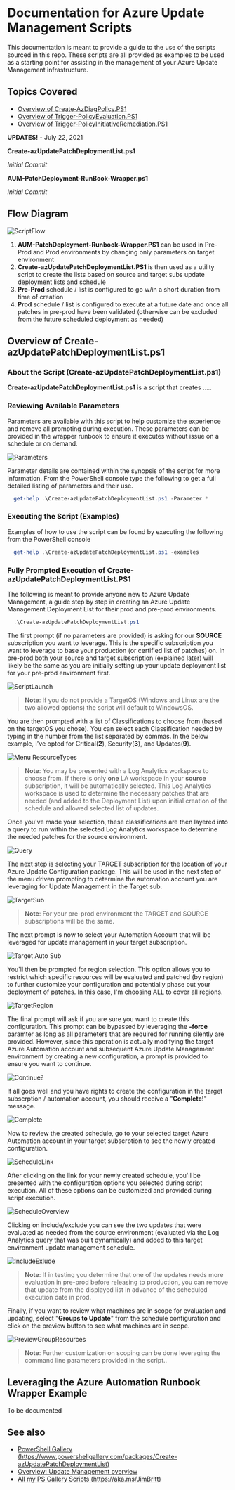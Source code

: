 # Documentation for Azure Update Management Scripts

This documentation is meant to provide a guide to the use of the scripts sourced in this repo.  These scripts are all provided as examples to be used as a starting point for assisting in the management of your Azure Update Management infrastructure.

## Topics Covered

- [Overview of Create-AzDiagPolicy.PS1](./README.md#overview-of-create-azdiagpolicyps1) 
- [Overview of Trigger-PolicyEvaluation.PS1](./README.md#overview-of-trigger-policyEvaluationps1) 
- [Overview of Trigger-PolicyInitiativeRemediation.PS1](./README.md#overview-of-trigger-policyinitiativeremediationps1)

**UPDATES!**</span> - July 22, 2021

**Create-azUpdatePatchDeploymentList.ps1**

*Initial Commit*

**AUM-PatchDeployment-RunBook-Wrapper.ps1**

*Initial Commit*

## Flow Diagram

![ScriptFlow](./media/Flow-for-Solution-UpdateManagement.png)

1. **AUM-PatchDeployment-Runbook-Wrapper.PS1** can be used in Pre-Prod and Prod environments by changing only parameters on target environment
1. **Create-azUpdatePatchDeploymentList.PS1** is then used as a utility script to create the lists based on source and target subs update deployment lists and schedule
1. **Pre-Prod** schedule / list is configured to go w/in a short duration from time of creation
1. **Prod** schedule / list is configured to execute at a future date and once all patches in pre-prod have been validated (otherwise can be excluded from the future scheduled deployment as needed)

## Overview of Create-azUpdatePatchDeploymentList.ps1

### About the Script (Create-azUpdatePatchDeploymentList.ps1)

**Create-azUpdatePatchDeploymentList.ps1** is a script that creates .....

### Reviewing Available Parameters

Parameters are available with this script to help customize the experience and remove all prompting during execution. These parameters can be provided in the wrapper runbook to ensure it executes without issue on a schedule or on demand.

![Parameters](./media/parameters.png)

Parameter details are contained within the synopsis of the script for more information. From the PowerShell console type the following to get a full detailed listing of parameters and their use.

```powershell
  get-help .\Create-azUpdatePatchDeploymentList.ps1 -Parameter * 
```

### Executing the Script (Examples)

Examples of how to use the script can be found by executing the following from the PowerShell console

```powershell
  get-help .\Create-azUpdatePatchDeploymentList.ps1 -examples 
```

### Fully Prompted Execution of Create-azUpdatePatchDeploymentList.PS1

The following is meant to provide anyone new to Azure Update Management, a guide step by step in creating an Azure Update Management Deployment List for their prod and pre-prod environments.

```powershell
  .\Create-azUpdatePatchDeploymentList.ps1   
```
The first prompt (if no parameters are provided) is asking for our **SOURCE** subscription you want to leverage.  This is the specific subscription you want to leverage to base your production (or certified list of patches) on.  In pre-prod both your source and target subscription (explained later) will likely be the same as you are initially setting up your update deployment list for your pre-prod environment first.

![ScriptLaunch](./media/sublisting.png)

 > **Note**:
  > If you do not provide a TargetOS (Windows and Linux are the two allowed options) the script will default to WindowsOS.

You are then prompted with a list of Classifications to choose from (based on the targetOS you chose). You can select each Classification needed by typing in the number from the list separated by commas.  In the below example, I've opted for Critical(**2**), Security(**3**), and Updates(**9**).

![Menu ResourceTypes](./media/classifications.png)

 > **Note**:
 > You may be presented with a Log Analytics workspace to choose from. If there is only **one** LA workspace in your **source** subscription, it will be automatically selected.  This Log Analytics workspace is used to determine the necessary patches that are needed (and added to the Deployment List) upon initial creation of the schedule and allowed selected list of updates.

Once you've made your selection, these classifications are then layered into a query to run within the selected Log Analytics workspace to determine the needed patches for the source environment.

![Query](./media/patch-query-results.png)

The next step is selecting your TARGET subscription for the location of your Azure Update Configuration package.  This will be used in the next step of the menu driven prompting to determine the automation account you are leveraging for Update Management in the Target sub.  

![TargetSub](./media/select-target-env.png)

 > **Note**:
 > For your pre-prod environment the TARGET and SOURCE subscriptions will be the same.

The next prompt is now to select your Automation Account that will be leveraged for update management in your target subscription.  

![Target Auto Sub](./media/target-auto-account.png)

You'll then be prompted for region selection.  This option allows you to restrict which specific resources will be evaluated and patched (by region) to further customize your configuration and potentially phase out your deployment of patches.  In this case, I'm choosing ALL to cover all regions.

![TargetRegion](./media/regions-select.png)

The final prompt will ask if you are sure you want to create this configuration.  This prompt can be bypassed by leveraging the **-force** paramter as long as all parameters that are required for running silently are provided.  However, since this operation is actually modifying the target Azure Automation account and subsequent Azure Update Management environment by creating a new configuration, a prompt is provided to ensure you want to continue.

![Continue?](./media/continue.png)

If all goes well and you have rights to create the configuration in the target subscrption / automation account, you should receive a "**Complete!**" message.

![Complete](./media/complete.png)

Now to review the created schedule, go to your selected target Azure Automation account in your target subscrption to see the newly created configuration.

![ScheduleLink](./media/update-schedule-link.png)

After clicking on the link for your newly created schedule, you'll be presented with the configuration options you selected during script execution.  All of these options can be customized and provided during script execution.

![ScheduleOverview](./media/sched-overview.png)

Clicking on include/exclude you can see the two updates that were evaluated as needed from the source environment (evaluated via the Log Analytics query that was built dynamically) and added to this target environment update management schedule.

![IncludeExlude](./media/include-exclude-updates.png)

 > **Note**:
 > If in testing you determine that one of the updates needs more evaluation in pre-prod before releasing to production, you can remove that update from the displayed list in advance of the scheduled execution date in prod.

Finally, if you want to review what machines are in scope for evaluation and updating, select "**Groups to Update**" from the schedule configuration and click on the preview button to see what machines are in scope.

![PreviewGroupResources](./media/preview-group-resources.png)

 > **Note**:
 > Further customization on scoping can be done leveraging the command line parameters provided in the script..
## Leveraging the Azure Automation Runbook Wrapper Example
To be documented
## See also

- [PowerShell Gallery (https://www.powershellgallery.com/packages/Create-azUpdatePatchDeploymentList)](https://www.powershellgallery.com/packages/Create-azUpdatePatchDeploymentList)
- [Overview: Update Management overview](https://docs.microsoft.com/en-us/azure/automation/update-management/overview)
- [All my PS Gallery Scripts (https://aka.ms/JimBritt)](https://aka.ms/JimBritt)
